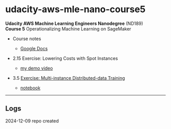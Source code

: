 # udacity-aws-mle-nano-course5
**Udacity AWS Machine Learning Engineers Nanodegree** (ND189)    
**Course 5** Operationalizing Machine Learning on SageMaker   

* Course notes 
  * [Google Docs](https://docs.google.com/document/d/1B-k7xFlayJ00NrplcPeRvgP8dxsMggOmTabE135bCEw)  

* 2.15 Exercise: Lowering Costs with Spot Instances  
  * [my demo video](https://youtu.be/Em-MJqLuH74)  

* 3.5 [Exercise: Multi-instance Distributed-data Training](https://www.evernote.com/shard/s139/u/0/sh/904108fe-8c48-4ddc-bcd9-fbd28630d110/rNquyVO6wK0fK1BhUfqv7FZEdfCsv0wqHrl94n8oIcn1AX-qlKS3itkZ6w)  
  * [notebook](https://github.com/nov05/udacity-aws-mle-nano-course5/blob/main/exercise_3.5/multiinstancestarterfile.ipynb)  


---  

## Logs   

2024-12-09 repo created  
